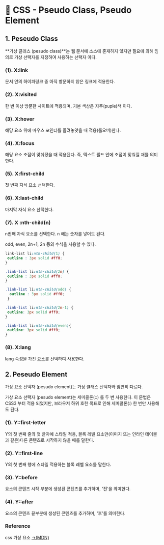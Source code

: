 # 📄 CSS - Pseudo Class, Pseudo Element

## 1. Peseudo Class 

**가상 클래스 \(pesudo class\)**는 웹 문서에 소스에 존재하지 않지만 필요에 의해 임의로 가상 선택자를 지정하여 사용하는 선택자 이다.

### \(1\). X:link

문서 안의 하이퍼링크 중 아직 방문하지 않은 링크에 적용한다.

### \(2\). X:**visited** 

한 번 이상 방문한 사이트에 적용되며, 기본 색상은 자주\(puple\)색 이다.

### \(3\). X:hover

해당 요소 위에 마우스 포인터를 올려놓앗을 때 적용\(롤오버\)한다.

### \(4\). X:**focus**

해당 요소 초점이 맞춰졌을 때 적용된다. 즉, 텍스트 필드 안에 초점이 맞춰질 때를 의미한다.

### \(5\). X:**first-child**

첫 번째 자식 요소 선택한다.

### \(6\). X:**last-child** 

마지막 자식 요소 선택한다.

### \(7\). X :nth-child\(n\)

n번째 자식 요소를 선택한다. n 에는 숫자를 넣어도 된다.

odd, even, 2n+1, 2n 등의 수식을 사용할 수 있다.

```css
link-list li:nth-child(1) {
 outline : 3px solid #ff0;
}

.link-list li:nth-child(2n) {
 outline : 3px solid #ff0;
}

.link-list li:nth-child(odd) {
  outline : 3px solid #ff0;
 }

.link-list li:nth-child(2n-1) {
 outline: 3px solid #ff0;
}

.link-list li:nth-child(even){
 outline: 3px solid #ff0;
}
```

### \(8\). X:lang

 lang 속성을 가진 요소를 선택하여 사용한다.

## 2. Peseudo Element 

가상 요소 선택자 \(pesudo element\)는 가상 클래스 선택자와 엄연히 다르다.

가상 요소 선택자 \(pesudo element\)는 세미콜론\(::\) 를 두 번 사용한다. 이 문법은 CSS3 부터 적용 되었지만, 브라우저 하위 호한 목표로 인해 세미콜론\(:\) 한 번만 사용해도 된다.

### \(1\). Y:**:first-letter** 

Y의 첫 번째 줄의 첫 글자에 스타일 적용, 블록 레벨 요소만\(이미지 또는 인라인 테이블과 같은\)다른 콘텐츠로 시작하지 않을 때를 말한다.

### **\(2\)**. Y:**:first-line**

Y의 첫 번째 행에 스타일 적용하는 블록 레벨 요소를 말한다.

### \(3\). Y::before

요소의 콘텐츠 시작 부분에 생성된 콘텐츠를 추가하며, '전'을 의미한다.

### \(4\). Y::after

요소의 콘텐츠 끝부분에 생성된 콘텐츠를 추가하며, '후'를 의미한다.



### Reference <a id="reference"></a>

css 가상 요소  [→\(MDN\)](https://developer.mozilla.org/en-US/docs/Learn/CSS/Styling_text/Fundamentals)

